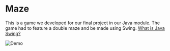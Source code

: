 # Maze

This is a game we developed for our final project in our Java module. The game had to feature a double maze and be made using Swing. [What is Java Swing?](https://en.wikipedia.org/wiki/Swing_(Java))

![Demo](https://user-images.githubusercontent.com/75143414/151663997-3fd13674-7941-4cad-99d9-3a9650bfd456.gif)
